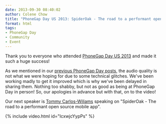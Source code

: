 ```yaml
---
date: 2013-09-30 08:40:02
author: Colene Chow
title: "PhoneGap Day US 2013: SpiderOak - The road to a performant open source mobile app"
format: html
tags:
- PhoneGap Day
- Community
- Event
---
```


Thank you to everyone who attended [PhoneGap Day US 2013](http://pgday.phonegap.com/us2013) and made it such a huge success!

As we mentioned in our [previous PhoneGap Day posts](http://phonegap.com/blog/tag/phonegap-day/), the audio quality is not what we were hoping for due to some technical glitches. We've been working madly to get it improved which is why we've been delayed in sharing them. Nothing too shabby, but not as good as being at PhoneGap Day in person! So, our apologies in advance but with that, on to the video!

Our next speaker is [Tommy Carlos-Wiliams](http://twitter.com/therealdevgeeks) speaking on "SpiderOak - The road to a performant open source mobile app".

{% include video.html id="IcxwjcYypPs" %}

